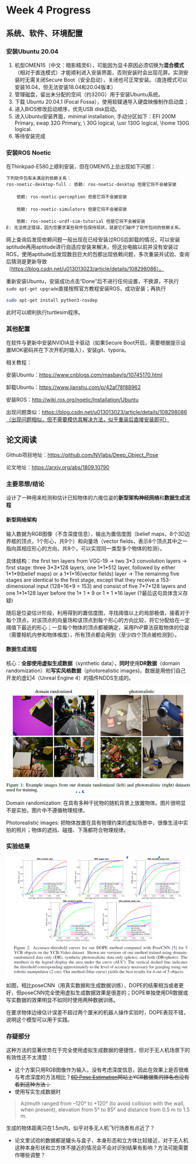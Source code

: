 # Week 4 Progress

## 系统、软件、环境配置

### 安装Ubuntu 20.04

1. 机型OMEN15（中文：暗影精灵6），可能因为显卡原因必须切换为**混合模式**（相对于直连模式）才能顺利进入安装界面，否则安装时会出现花屏。实测安装时无需关闭Secure Boot（安全启动），关闭也可正常安装。（直连模式可以安装16.04，但无法安装18.04和20.04版本）
2. 管理磁盘，留出未分配的空间（约320G）用于安装Ubuntu系统。
3. 下载 Ubuntu 20.04.1 (Focal Fossa），使用软碟通导入硬盘映像制作启动盘；
4. 进入BIOS修改启动顺序，优先USB disk启动。
5. 进入Ubuntu安装界面，minimal installation, 手动分区如下：EFI 200M Primary, swap 32G Primary, \ 30G logical, \usr 130G logical, \home 130G logical.
6. 等待安装完成

### 安装ROS Noetic

在Thinkpad-E580上顺利安装，但在OMEN15上总出现如下问题：

```bash
下列软件包有未满足的依赖关系：
ros-noetic-desktop-full : 依赖: ros-noetic-desktop 但是它将不会被安装
 
    依赖: ros-noetic-perception 但是它将不会被安装
 
    依赖: ros-noetic-simulators 但是它将不会被安装
 
    依赖: ros-noetic-urdf-sim-tutorial 但是它将不会被安装
E: 无法修正错误，因为您要求某些软件包保持现状，就是它们破坏了软件包间的依赖关系。
```

网上查询后发现依赖问题一般出现在已经安装过ROS后卸载的情况，可以安装aptitude再用aptitude进行自适应安装来解决，但这台电脑以前并没有安装过ROS，使用aptitude后发现数目巨大的包都出现依赖问题，多次重装并试验、查询后猜测是更新导致（https://blog.csdn.net/u013013023/article/details/108298086）。

重新安装Ubuntu，安装成功点击“Done"后不进行任何设置，不换源，不执行`` sudo apt-get upgrade``直接按照官方教程安装ROS，成功安装；再执行

```bash
sudo apt-get install python3-rosdep
```

此时可以顺利执行turtlesim程序。

### 其他配置

在软件与更新中安装NVIDIA显卡驱动（如果Secure Boot开启，需要根据提示设置MOK密码并在下次开机时输入），安装git、typora。

相关教程：

安装Ubuntu：https://www.cnblogs.com/masbay/p/10745170.html

卸载Ubuntu：https://www.jianshu.com/p/42af78f88962

安装ROS：http://wiki.ros.org/noetic/Installation/Ubuntu

出现问题类似：https://blog.csdn.net/u013013023/article/details/108298086（出现问题相似，但不需要模仿其解决方法，似乎重装后直接安装即可）



## 论文阅读

Github项目地址：https://github.com/NVlabs/Deep_Object_Pose

论文地址：https://arxiv.org/abs/1809.10790

### 主要思想/结论

设计了一种用来检测和估计已知物体的六维位姿的**新型架构神经网络**和**数据生成流程**

#### 新型网络架构

输入数据为RGB图像（不含深度信息），输出为置信度图（belief maps，8个3D边界框的顶点，1个形心，共9个）和向量场（vector fields，表示8个顶点其中之一指向其相应形心的方向，共8个，可以实现同一类型多个物体的检测）。

具体结构：the first ten layers from VGG-19 -> two 3\*3 convolution layers -> first stage: three 3\*3\*128 layers, one 1\*1\*512 layer, followed by either 1\*1\*9(belief maps) or a 1\*1\*16(vector fields) layer -> The remaining five stages are identical to the first stage, except that they receive a 153-dimensional input (128+16+9 = 153) and consist of five 7\*7\*128 layers and one 1\*1\*128 layer before the 1\* 1 \* 9 or 1 \* 1 \*16 layer (?最后这句具体含义存疑)

随后是位姿估计阶段，利用得到的置信度图，寻找阈值以上的局部极值，接着对于每个顶点，对该顶点的向量场和该顶点到每个形心的方向比较，将它分配给在一定阈值下最近的形心；一旦每个物体的顶点都被确定，采用PnP算法获取物体的位姿（需要相机内参和物体维度），所有顶点都会用到（至少四个顶点被检测到）。

#### 数据生成流程

核心：**全部使用虚拟生成数据**（synthetic data），**同时**使用**DR数据**（domain randomization）和**写实风格数据**（photorealistic images)。数据是用他们自己开发的虚幻4（Unreal Engine 4）的插件NDDS生成的。

![image-20201221204222352](readme.assets/image-20201221204222352.png)

Domain randomization: 在具有多种干扰物的随机背景上放置物体。图片很明显不是实拍，图片中不遵循物理规律。

Photorealistic images: 把物体放置在具有物理约束的虚拟场景中，很像生活中实拍的照片；物体的遮挡、碰撞、下落都符合物理规律。

### 实验结果

![image-20201221205122254](readme.assets/image-20201221205122254.png)

如图，相比poseCNN（用真实数据和生成数据训练），DOPE的结果相当或者更好，但poseCNN完全使用虚拟生成数据效果是很差的；DOPE单独使用DR数据或写实数据的效果明显不如同时使用两种数据训练。

在要求物体边缘估计误差不超过两个厘米的机器人操作实验时，DOPE表现不错，说明这个模型可以用于实践。

### 存疑部分

这种方法的显著优势在于完全使用虚拟生成数据的便捷性，但对于无人机场景下的有效性还不太清楚：

- 这个方案只用RGB图像作为输入，没有考虑深度信息，因此在效果上是否很难与考虑深度的方法相比？~~[6D Pose Estimation](https://paperswithcode.com/task/6d-pose-estimation-1/latest)网站上YCB数据集的排名也没有看到这种方法；~~
- 使用写实生成数据时

> Azimuth ranged from –120° to +120° (to avoid collision with the wall, when present), elevation from 5° to 85° and distance from 0.5 m to 1.5 m.

生成的物体距离只在1.5m内，似乎对多无人机飞行场景有点近了？

- 论文里试验的数据都是罐头与盒子，本身形态和立方体比较接近，对于无人机这种本身形状和立方体不接近的情况会不会对识别结果有影响？方法可能需要作哪些调整？

